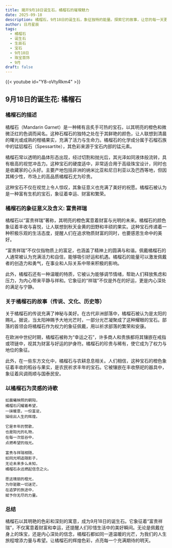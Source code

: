 ```yaml
---
title: 揭开9月18日诞生石，橘榴石的璀璨魅力
date: 2025-09-18
description: 橘榴石，9月18日的诞生石，象征独特的能量。探索它的故事，让您的每一天更有意义。
author: 日月星辰
tags:
  - 橘榴石
  - 诞生石
  - 生辰石
  - 宝石
  - 9月18日
  - 珠宝首饰
  - 9月
draft: false
---
```


{{< youtube id="Y8-oVtyRkm4" >}}

## 9月18日的诞生花: 橘榴石

### 橘榴石的描述

橘榴石（Mandarin Garnet）是一种稀有且炙手可热的宝石，以其明亮的橙色和微微泛红的色调而闻名。这种石榴石的独特之处在于其鲜艳的颜色，让人联想到清晨的曙光或成熟的柑橘果实，充满了活力与生命力。橘榴石的化学成分属于石榴石族中的锰铝榴石（Spessartite），其色彩来源于宝石内部的锰元素。

橘榴石常以透明的晶体形态出现，经过切割和抛光后，其光泽如同液体般流转，具有极高的视觉冲击力。这种宝石的硬度适中，非常适合用于高级珠宝设计，同时也是收藏家的心头好。主要产地包括非洲的纳米比亚和尼日利亚以及巴西等地，但因其稀少性，市场上的高品质橘榴石尤为珍贵。

这种宝石不仅在视觉上令人惊叹，其象征意义也充满了美好的祝愿。橘榴石被认为是一种富有生机的宝石，象征着幸运、财富和繁荣。

### 橘榴石的象征意义及含义: 富贵祥瑞

橘榴石以“富贵祥瑞”著称，其明亮的橙色寓意着财富与光明的未来。橘榴石的颜色象征着丰收与喜悦，让人联想到秋天金黄的田野和丰硕的果实。这种宝石传递着一种积极乐观的生活态度，提醒人们在追求物质财富的同时，也要感恩生命中的美好。

“富贵祥瑞”不仅仅指物质上的富足，也涵盖了精神上的圆满与和谐。佩戴橘榴石的人通常被认为充满活力和自信，能够吸引好运和机遇。橘榴石的能量可以激发佩戴者的创造力和勇气，在事业和人际关系中带来积极的影响。

此外，橘榴石还有一种温暖的特质，它被认为能够调节情绪，帮助人们释放焦虑和压力，为内心带来平静与祥和。它象征的“祥瑞”不仅是外在的好运，更是内心深处的满足与宁静。

### 关于橘榴石的故事（传说、文化、历史等）

关于橘榴石的传说充满了神秘与美好。在古代非洲部落中，橘榴石被认为是太阳的赐礼。据说，当太阳神赐予大地光芒时，一部分光芒凝聚成了这种耀眼的宝石。部落的首领会将橘榴石作为权力的象征佩戴，用以祈求部落的繁荣和安康。

在欧洲中世纪时期，橘榴石被称为“幸运之石”，许多商人和贵族都将其镶嵌在戒指或项链中，视其为财富与好运的护身符。橘榴石的珍贵与稀有，使它成为了权力与地位的象征。

此外，在一些东方文化中，橘榴石与农耕息息相关。人们相信，这种宝石的橙色象征着丰收的稻谷与果实，是农民祈求丰年的宝石。它被镶嵌在丰收祭祀的器具中，象征着风调雨顺与国泰民安。

### 以橘榴石为灵感的诗歌

```
如晨曦映照的朝阳，  
橘榴石闪耀着希望，  
一抹暖意，一份富足，  
描绘出人生的辉煌。

它是丰年的赞歌，  
也是阳光的礼物，  
在每一次低谷中，  
点燃希望的烛光。

富贵与祥瑞相随，  
如同光明追随影子，  
无论未来多么未知，  
橘榴石永远燃起信念之火。

愿这瑰丽的橙光，  
为你驱散一切迷茫，  
在追梦的旅途中，  
赋予你无尽的力量。
```

### 总结

橘榴石以其明艳的色彩和深刻的寓意，成为9月18日的诞生石。它象征着“富贵祥瑞”，不仅寓意着财富和幸运，还提醒人们珍惜生活中的美好瞬间。无论是佩戴在身上的珠宝，还是内心深处的信念，橘榴石都如同一道温暖的光芒，为我们的人生旅程增添力量与希望。让橘榴石的辉煌色彩，点亮每一个充满期待的明天。